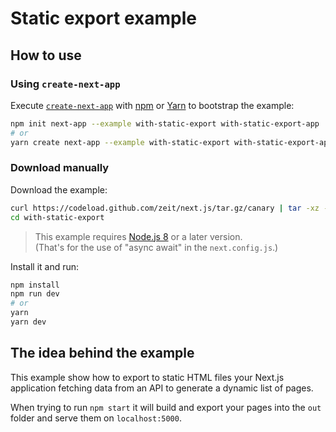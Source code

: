 # Static export example

## How to use

### Using `create-next-app`

Execute [`create-next-app`](https://github.com/zeit/next.js/tree/canary/packages/create-next-app) with [npm](https://docs.npmjs.com/cli/init) or [Yarn](https://yarnpkg.com/lang/en/docs/cli/create/) to bootstrap the example:

```bash
npm init next-app --example with-static-export with-static-export-app
# or
yarn create next-app --example with-static-export with-static-export-app
```

### Download manually

Download the example:

```bash
curl https://codeload.github.com/zeit/next.js/tar.gz/canary | tar -xz --strip=2 next.js-canary/examples/with-static-export
cd with-static-export
```

> This example requires [Node.js 8](https://nodejs.org/en/download/current/) or a later version.<br>
> (That's for the use of "async await" in the `next.config.js`.)

Install it and run:

```bash
npm install
npm run dev
# or
yarn
yarn dev
```

## The idea behind the example

This example show how to export to static HTML files your Next.js application fetching data from an API to generate a dynamic list of pages.

When trying to run `npm start` it will build and export your pages into the `out` folder and serve them on `localhost:5000`.
